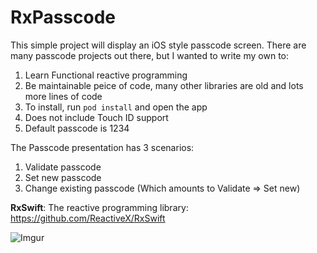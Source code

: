 # RxPasscode
This simple project will display an iOS style passcode screen. There are many passcode projects out there, but I wanted to write my own to: 

1. Learn Functional reactive programming
2. Be maintainable peice of code, many other libraries are old and lots more lines of code
3. To install, run `pod install` and open the app
4. Does not include Touch ID support
4. Default passcode is 1234

The Passcode presentation has 3 scenarios:

1. Validate passcode
1. Set new passcode
1. Change existing passcode (Which amounts to Validate => Set new)


**RxSwift**: The reactive programming library: https://github.com/ReactiveX/RxSwift  

![Imgur](http://i.imgur.com/gQ1O2XB.png)
